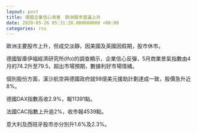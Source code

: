 ```yaml
---
layout: post
title: 德國企業信心改善　歐洲股市普遍上升
date: 2020-05-26 05:31:28.000000000 +08:00
categories: rss
---
```


歐洲主要股市上升，但成交淡靜，因美國及英國因假期，股市休市。

德國智庫伊福經濟研究所(Ifo)的調查顯示，企業信心反彈，5月商業景氣指數由4月的74.2升至79.5，超出市場預期，數據利好市場情緒。

個別股份方面，漢沙航空與德國政府就98億美元援助計劃達成一致，股價急升近8%。

德國DAX指數高收2.9%，報11391點。

法國CAC指數上升逾2%，收市報4539點。

意大利及西班牙股市亦分別升1.6%及2.3%。
